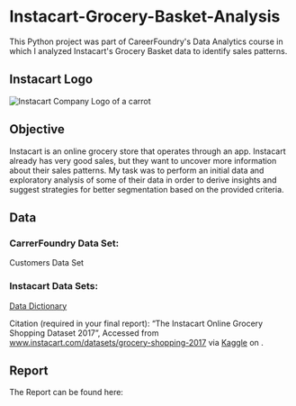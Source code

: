 # Instacart-Grocery-Basket-Analysis

This Python project was part of CareerFoundry's Data Analytics course in which I 
analyzed Instacart's Grocery Basket data to identify sales patterns.

## Instacart Logo

![Instacart Company Logo of a carrot](https://www.google.com/imgres?imgurl=https://whatpixel.com/images/2016/01/instacart-logo-redesign-rebrand-2016.jpg&imgrefurl=https://whatpixel.com/instacart-new-logo-2016/&h=200&w=720&tbnid=bmoSwMnzZKrQ8M&source=sa.im&tbnh=118&tbnw=426&usg=AI4_-kRrn3zAoJAWXVYYN-RkzkE99hQ90A&vet=1&docid=JUWovoAqaaZldM)


## Objective

Instacart is an online grocery store that operates through an app. Instacart already has very good sales, 
but they want to uncover more information about their sales patterns. 
My task was to perform an initial data and exploratory analysis of some of their data in order to derive 
insights and suggest strategies for better segmentation based on the provided criteria.

## Data

### CarrerFoundry Data Set:
Customers Data Set

### Instacart Data Sets:

[Data Dictionary](https://gist.github.com/jeremystan/c3b39d947d9b88b3ccff3147dbcf6c6b)

Citation (required in your final report): “The Instacart Online Grocery Shopping
Dataset 2017”, Accessed from www.instacart.com/datasets/grocery-shopping-2017 via [Kaggle](https://www.kaggle.com/datasets/psparks/instacart-market-basket-analysis) on <date>.


## Report

The Report can be found here:

